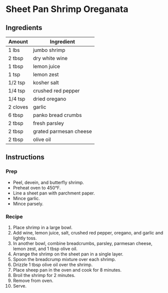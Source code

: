# Sheet Pan Shrimp Oreganata

## Ingredients

| Amount | Ingredient |
| ------ | ---------- |
| 1 lbs | jumbo shrimp |
| 2 tbsp | dry white wine |
| 1 tbsp | lemon juice |
| 1 tsp | lemon zest |
| 1/2 tsp | kosher salt | 
| 1/4 tsp | crushed red pepper |
| 1/4 tsp | dried oregano |
| 2 cloves | garlic |
| 6 tbsp | panko bread crumbs |
| 2 tbsp | fresh parsley |
| 2 tbsp | grated parmesan cheese | 
| 2 tbsp | olive oil |

## Instructions

### Prep

- Peel, devein, and butterfly shrimp.
- Preheat oven to 450°F.
- Line a sheet pan with parchment paper.
- Mince garlic.
- Mince parsely.

### Recipe

1. Place shrimp in a large bowl.
1. Add wine, lemon juice, salt, crushed red pepper, oregano, and garlic and lightly toss.
1. In another bowl, combine breadcrumbs, parsley, parmesan cheese, lemon zest, and 1 tbsp olive oil.
1. Arrange the shrimp on the sheet pan in a single layer.
1. Spoon the breadcrump mixture over each shrimp.
1. Drizzle 1 tbsp olive oil over the shrimp.
1. Place sheep pan in the oven and cook for 8 minutes.
1. Broil the shrimp for 2 minutes.
1. Remove from oven.
1. Serve.
